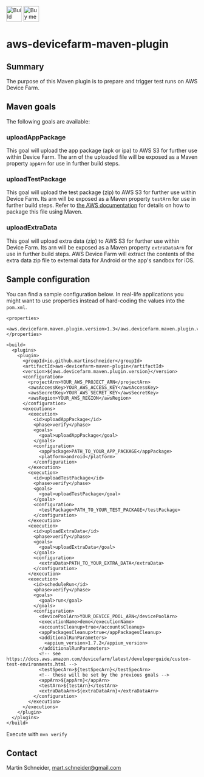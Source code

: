 [<img src="https://travis-ci.com/martinschneider/aws-devicefarm-maven-plugin.svg?branch=master" height="41" alt="Build status"/>](https://travis-ci.com/martinschneider/aws-devicefarm-maven-plugin)
[<img src="https://www.buymeacoffee.com/assets/img/guidelines/download-assets-sm-1.svg" height="41" alt="Buy me a coffee"/>](https://www.buymeacoffee.com/mschneider)

# aws-devicefarm-maven-plugin

## Summary
The purpose of this Maven plugin is to prepare and trigger test runs on AWS Device Farm.

## Maven goals
The following goals are available:

### uploadAppPackage
This goal will upload the app package (apk or ipa) to AWS S3 for further use within Device Farm. The arn of the uploaded file will be exposed as a Maven property `appArn` for use in further build steps.

### uploadTestPackage
This goal will upload the test package (zip) to AWS S3 for further use within Device Farm. Its arn will be exposed as a Maven property `testArn` for use in further build steps. Refer to [the AWS documentation](https://docs.aws.amazon.com/devicefarm/latest/developerguide/test-types-android-appium-java-junit.html#test-types-android-appium-java-junit-prepare) for details on how to package this file using Maven.

### uploadExtraData
This goal will upload extra data (zip) to AWS S3 for further use within Device Farm. Its arn will be exposed as a Maven property `extraDataArn` for use in further build steps. AWS Device Farm will extract the contents of the extra data zip file to external data for Android or the app's sandbox for iOS. 

## Sample configuration

You can find a sample configuration below. In real-life applications you might want to use properties instead of hard-coding the values into the `pom.xml`. 

```
<properties>
  <aws.devicefarm.maven.plugin.version>1.3</aws.devicefarm.maven.plugin.version>
</properties>

<build>
  <plugins>
    <plugin>
      <groupId>io.github.martinschneider</groupId>
      <artifactId>aws-devicefarm-maven-plugin</artifactId>
      <version>${aws.devicefarm.maven.plugin.version}</version>
      <configuration>
        <projectArn>YOUR_AWS_PROJECT_ARN</projectArn>
        <awsAccessKey>YOUR_AWS_ACCESS_KEY</awsAccessKey>
        <awsSecretKey>YOUR_AWS_SECRET_KEY</awsSecretKey>
        <awsRegion>YOUR_AWS_REGION</awsRegion>
      </configuration>
      <executions>
        <execution>
          <id>uploadAppPackage</id>
          <phase>verify</phase>
          <goals>
            <goal>uploadAppPackage</goal>
          </goals>
          <configuration>
            <appPackage>PATH_TO_YOUR_APP_PACKAGE</appPackage>
            <platform>android</platform>
          </configuration>
        </execution>
        <execution>
          <id>uploadTestPackage</id>
          <phase>verify</phase>
          <goals>
            <goal>uploadTestPackage</goal>
          </goals>
          <configuration>
            <testPackage>PATH_TO_YOUR_TEST_PACKAGE</testPackage>
          </configuration>
        </execution>
        <execution>
          <id>uploadExtraData</id>
          <phase>verify</phase>
          <goals>
            <goal>uploadExtraData</goal>
          </goals>
          <configuration>
            <extraData>PATH_TO_YOUR_EXTRA_DATA</extraData>
          </configuration>
        </execution>
        <execution>
          <id>scheduleRun</id>
          <phase>verify</phase>
          <goals>
            <goal>run</goal>
          </goals>
          <configuration>
            <devicePoolArn>YOUR_DEVICE_POOL_ARN</devicePoolArn>
            <executionName>demo</executionName>
            <accountsCleanup>true</accountsCleanup>
            <appPackagesCleanup>true</appPackagesCleanup>
            <additionalRunParameters>
              <appium_version>1.7.2</appium_version>
            </additionalRunParameters>
            <!-- see https://docs.aws.amazon.com/devicefarm/latest/developerguide/custom-test-environments.html -->
            <testSpecArn>${testSpecArn}</testSpecArn>
            <!-- these will be set by the previous goals -->
            <appArn>${appArn}</appArn>
            <testArn>${testArn}</testArn>
            <extraDataArn>${extraDataArn}</extraDataArn>
          </configuration>
        </execution>
      </executions>
    </plugin>
  </plugins>
</build>
```

Execute with `mvn verify`

## Contact
Martin Schneider, mart.schneider@gmail.com